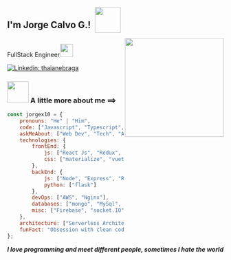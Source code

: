 <div style="display: flex;">
  <h2>I'm Jorge Calvo G.!</h2>
  <img style="margin-left: 10px;;" src="https://i7.pngguru.com/preview/266/82/468/programmer-computer-icons-computer-programming-avatar-programming-language-avatar.jpg" width="60">
</div>
<img align='right' src="https://media.giphy.com/media/M9gbBd9nbDrOTu1Mqx/giphy.gif" width="230">
<p>FullStack Engineer<img src="https://media.giphy.com/media/WUlplcMpOCEmTGBtBW/giphy.gif" width="30"></p>

[![Linkedin: thaianebraga](https://img.shields.io/badge/-jorgex10-blue?style=flat-square&logo=Linkedin&logoColor=white&link=https://www.linkedin.com/in/jorgex10-p-singh/)](https://www.linkedin.com/in/jorge-eduardo-calvo-gordillo-0a457b120/)

### <img src="https://media.giphy.com/media/VgCDAzcKvsR6OM0uWg/giphy.gif" width="50"> A little more about me ==>

```javascript
const jorgex10 = {
    pronouns: "He" | "Him",
    code: ["Javascript", "Typescript", "Ruby", "Python"],
    askMeAbout: ["Web Dev", "Tech", "App dev", "Process"],
    technologies: {
        frontEnd: {
            js: ["React Js", "Redux", "Vue Js"],
            css: ["materialize", "vuetify", "bootstrap", "semantic-ui"]
        },
        backEnd: {
            js: ["Node", "Express", "Ruby on Rails", "DJango"],
            python: ["flask"]
        },
        devOps: ["AWS", "Nginx"],
        databases: ["mongo", "MySql", "sqlite", "PostgreSQL"],
        misc: ["Firebase", "socket.IO", "Heroku]
    },
    architecture: ["Serverless Architecture", "Progressive web applications", "Single page applications"],
    funFact: "Obsession with clean code, a bad indentation and probably I will get sad by 30 min."
};
```

<em><b>I love programming and meet different people, sometimes I hate the world </b>

